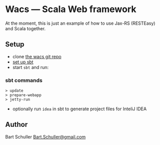 # Wacs — Scala Web framework

At the moment, this is just an example of how to use Jax-RS (RESTEasy) and Scala together.

## Setup

- clone [the wacs git repo](http://github.com/bartschuller/wacs)
- [set up sbt](http://code.google.com/p/simple-build-tool/wiki/Setup)
- start `sbt` and run:

### sbt commands

    > update
    > prepare-webapp
    > jetty-run

- optionally run `idea` in sbt to generate project files for InteliJ IDEA

## Author

Bart Schuller <Bart.Schuller@gmail.com>